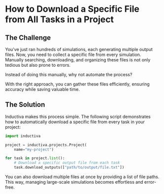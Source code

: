 
# How to Download a Specific File from All Tasks in a Project  

## The Challenge  

You've just ran hundreds of simulations, each generating multiple output files.
Now, you need to collect a specific file from every simulation. Manually
searching, downloading, and organizing these files is not only tedious but also
prone to errors.  

Instead of doing this manually, why not automate the process?

With the right approach, you can gather these files efficiently, ensuring
accuracy while saving valuable time.  

## The Solution  

Inductiva makes this process simple. The following script demonstrates how to
automatically download a specific file from every task in your project:  

```python
import inductiva

project = inductiva.projects.Project(
    name="my-project")

for task in project.list():
    # Download a specific output file from each task
    task.download_outputs(["path/to/output/file.txt"])
```

You can also download multiple files at once by providing a list of file paths.
This way, managing large-scale simulations becomes effortless and error-free.